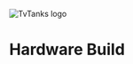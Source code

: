 ![TvTanks logo][tvtanks-logo]

# Hardware Build

[about.md]: https://tvtanks.com/pages/about.md
[channel_changer.py]: https://github.com/martinvicknair/tvtanks.com/blob/main/channel_changer.py "My Custom Script"
[fish.md]: https://tvtanks.com/pages/fish.md
[hardware.md]: https://tvtanks.com/pages/hardware.md "Hardware Build"
[raspberry-pi.md]: https://tvtanks.com/pages/raspberry-pi.md "Raspberry Pi Setup"
[tvtanks-logo]: https://raw.githubusercontent.com/martinvicknair/tvtanks.com/main/images/tvtanktv.JPG "Tv Tank Logo"
[vintage-cabinets.md]: https://tvtanks.com/vintage-cabinets.md "Vintage Cabinets"